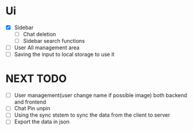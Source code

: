 # Ui
- [x] Sidebar
    - [ ] Chat deletion
    - [ ] Sidebar search functions
- [ ] User All management area
- [ ] Saving the input to local storage to use it

# NEXT TODO
- [ ] User management(user change name if possible image) both backend and frontend
- [ ] Chat Pin unpin
- [ ] Using the sync ststem to sync the data from the client to server
- [ ] Export the data in json
